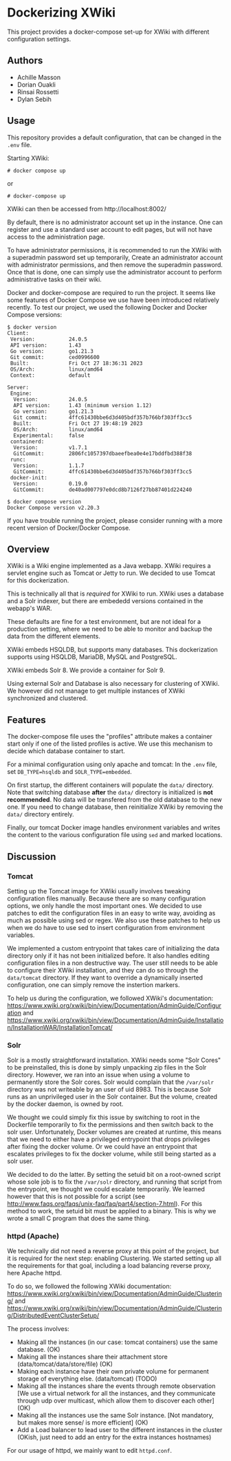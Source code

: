 # Dockerizing XWiki
This project provides a docker-compose set-up for XWiki with different configuration settings.

## Authors
* Achille Masson
* Dorian Ouakli
* Rinsai Rossetti
* Dylan Sebih

## Usage
This repository provides a default configuration, that can be changed in the `.env` file.

Starting XWiki:
```
# docker compose up
```
or
```
# docker-compose up
```

XWiki can then be accessed from http://localhost:8002/

By default, there is no administrator account set up in the instance.
One can register and use a standard user account to edit pages, but will not have access to the administration page.

To have administrator permissions, it is recommended to run the XWiki with a superadmin password set up temporarily,
Create an administrator account with administrator permissions, and then remove the superadmin password. Once
that is done, one can simply use the administrator account to perform administrative tasks on their wiki.

Docker and docker-compose are required to run the project. It seems like some features of Docker Compose
we use have been introduced relatively recently. To test our project, we used the following Docker and Docker Compose
versions:

```
$ docker version
Client:
 Version:           24.0.5
 API version:       1.43
 Go version:        go1.21.3
 Git commit:        ced0996600
 Built:             Fri Oct 27 18:36:31 2023
 OS/Arch:           linux/amd64
 Context:           default

Server:
 Engine:
  Version:          24.0.5
  API version:      1.43 (minimum version 1.12)
  Go version:       go1.21.3
  Git commit:       4ffc61430bbe6d3d405bdf357b766bf303ff3cc5
  Built:            Fri Oct 27 19:48:19 2023
  OS/Arch:          linux/amd64
  Experimental:     false
 containerd:
  Version:          v1.7.1
  GitCommit:        2806fc1057397dbaeefbea0e4e17bddfbd388f38
 runc:
  Version:          1.1.7
  GitCommit:        4ffc61430bbe6d3d405bdf357b766bf303ff3cc5
 docker-init:
  Version:          0.19.0
  GitCommit:        de40ad007797e0dcd8b7126f27bb87401d224240
```

```
$ docker compose version
Docker Compose version v2.20.3
```

If you have trouble running the project, please consider running
with a more recent version of Docker/Docker Compose.


## Overview
XWiki is a Wiki engine implemented as a Java webapp.
XWiki requires a servlet engine such as Tomcat or Jetty to run.
We decided to use Tomcat for this dockerization.

This is technically all that is *required* for XWiki to run.
XWiki uses a database and a Solr indexer, but there are embededd versions
contained in the webapp's WAR.

These defaults are fine for a test environment, but are not ideal for a production
setting, where we need to be able to monitor and backup the data from the different
elements.

XWiki embeds HSQLDB, but supports many databases. This dockerization
supports using HSQLDB, MariaDB, MySQL and PostgreSQL.

XWiki embeds Solr 8. We provide a container for Solr 9.

Using external Solr and Database is also necessary for clustering of XWiki.
We however did not manage to get multiple instances of XWiki synchronized and clustered.

## Features
The docker-compose file uses the "profiles" attribute makes a container start only if one of the listed profiles is active.
We use this mechanism to decide which database container to start.

For a minimal configuration using only apache and tomcat: In the `.env` file, set `DB_TYPE=hsqldb` and `SOLR_TYPE=embedded`.

On first startup, the different containers will populate the `data/` directory. Note that switching database **after** the `data/`
directory is initialized is **not recommended**. No data will be transfered from the old database to the new one. If you need to change
database, then reinitialize XWiki by removing the `data/` directory entirely.

Finally, our tomcat Docker image handles environment variables and writes the content to the various configuration file using `sed` and marked locations.

## Discussion
### Tomcat
Setting up the Tomcat image for XWiki usually involves tweaking configuration files manually. Because there are so many configuration options, we only handle
the most important ones. We decided to use patches to edit the configuration files in an easy to write way, avoiding as much as possible using sed or regex.
We also use these patches to help us when we do have to use sed to insert configuration from environment variables.

We implemented a custom entrypoint that takes care of initializing the data directory only if it has not been initialized before. It also handles editing configuration
files in a non destructive way. The user still needs to be able to configure their XWiki installation, and they can do so through the `data/tomcat` directory.
If they want to override a dynamically inserted configuration, one can simply remove the instertion markers.

To help us during the configuration, we followed XWiki's documentation: https://www.xwiki.org/xwiki/bin/view/Documentation/AdminGuide/Configuration
and https://www.xwiki.org/xwiki/bin/view/Documentation/AdminGuide/Installation/InstallationWAR/InstallationTomcat/

### Solr
Solr is a mostly straightforward installation. XWiki needs some "Solr Cores" to be preinstalled, this is done by simply unpacking zip files in the Solr directory.
However, we ran into an issue when using a volume to permanently store the Solr cores. Solr would complain that the `/var/solr` directory was not writeable
by an user of uid 8983. This is because Solr runs as an unprivileged user in the Solr container. But the volume, created by the docker daemon, is owned by root.

We thought we could simply fix this issue by switching to root in the Dockerfile temporarily to fix the permissions and then switch back to the solr user.
Unfortunately, Docker volumes are created at runtime, this means that we need to either have a privileged entrypoint that drops privileges after fixing
the docker volume. Or we could have an entrypoint that escalates privileges to fix the docker volume, while still being started as a solr user.

We decided to do the latter. By setting the setuid bit on a root-owned script whose sole job is to fix the `/var/solr` directory,
and running that script from the entrypoint, we thought we could escalate temporarily. We learned however that this is not possible
for a script (see http://www.faqs.org/faqs/unix-faq/faq/part4/section-7.html). For this method to work, the setuid bit must
be applied to a binary. This is why we wrote a small C program that does the same thing.

### httpd (Apache)
We technically did not need a reverse proxy at this point of the project, but it is required for the next step: enabling Clustering.
We started setting up all the requirements for that goal, including a load balancing reverse proxy, here Apache httpd.

To do so, we followed the following XWiki documentation: https://www.xwiki.org/xwiki/bin/view/Documentation/AdminGuide/Clustering/
and https://www.xwiki.org/xwiki/bin/view/Documentation/AdminGuide/Clustering/DistributedEventClusterSetup/

The process involves:
* Making all the instances (in our case: tomcat containers) use the same database. (OK)
* Making all the instances share their attachment store (data/tomcat/data/store/file) (OK)
* Making each instance have their own private volume for permanent storage of everything else. (data/tomcat) (TODO)
* Making all the instances share the events through remote observation \[We use a virtual network for all the instances, and they communicate through udp over multicast, which allow them to discover each other] (OK)
* Making all the instances use the same Solr instance. \[Not mandatory, but makes more sense/ is more efficient] (OK)
* Add a Load balancer to lead user to the different instances in the cluster (OKish, just need to add an entry for the extra instances hostnames)

For our usage of httpd, we mainly want to edit `httpd.conf`.
